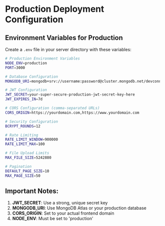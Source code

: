 # Production Deployment Configuration

## Environment Variables for Production

Create a `.env` file in your server directory with these variables:

```bash
# Production Environment Variables
NODE_ENV=production
PORT=3000

# Database Configuration
MONGODB_URI=mongodb+srv://username:password@cluster.mongodb.net/devconnect

# JWT Configuration
JWT_SECRET=your-super-secure-production-jwt-secret-key-here
JWT_EXPIRES_IN=7d

# CORS Configuration (comma-separated URLs)
CORS_ORIGIN=https://yourdomain.com,https://www.yourdomain.com

# Security Configuration
BCRYPT_ROUNDS=12

# Rate Limiting
RATE_LIMIT_WINDOW=900000
RATE_LIMIT_MAX=100

# File Upload Limits
MAX_FILE_SIZE=5242880

# Pagination
DEFAULT_PAGE_SIZE=10
MAX_PAGE_SIZE=50
```

## Important Notes:
1. **JWT_SECRET**: Use a strong, unique secret key
2. **MONGODB_URI**: Use MongoDB Atlas or your production database
3. **CORS_ORIGIN**: Set to your actual frontend domain
4. **NODE_ENV**: Must be set to 'production'
